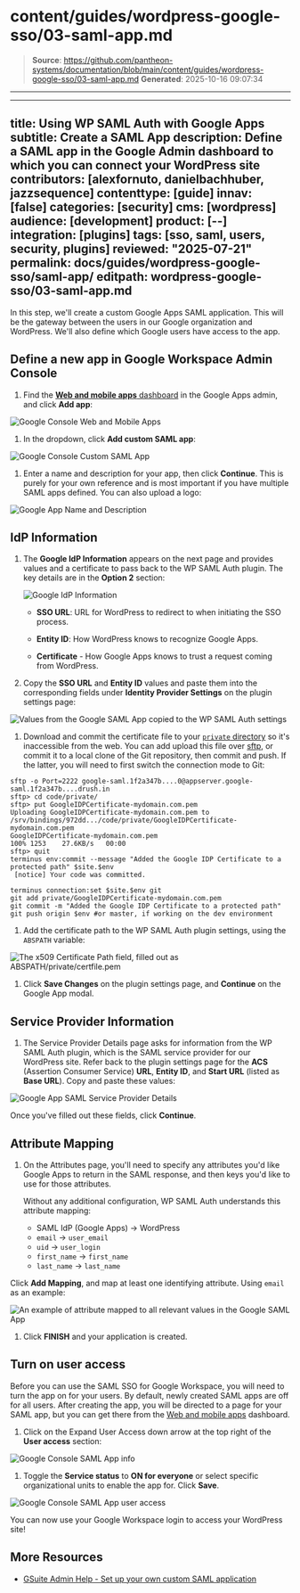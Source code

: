 # content/guides/wordpress-google-sso/03-saml-app.md

> **Source**: https://github.com/pantheon-systems/documentation/blob/main/content/guides/wordpress-google-sso/03-saml-app.md
> **Generated**: 2025-10-16 09:07:34

---

---
title: Using WP SAML Auth with Google Apps
subtitle: Create a SAML App
description: Define a SAML app in the Google Admin dashboard to which you can connect your WordPress site
contributors: [alexfornuto, danielbachhuber, jazzsequence]
contenttype: [guide]
innav: [false]
categories: [security]
cms: [wordpress]
audience: [development]
product: [--]
integration: [plugins]
tags: [sso, saml, users, security, plugins]
reviewed: "2025-07-21"
permalink: docs/guides/wordpress-google-sso/saml-app/
editpath: wordpress-google-sso/03-saml-app.md
---

In this step, we'll create a custom Google Apps SAML application. This will be the gateway between the users in our Google organization and WordPress. We'll also define which Google users have access to the app.

## Define a new app in Google Workspace Admin Console

1. Find the [**Web and mobile apps** dashboard](https://admin.google.com/ac/apps/unified?hl=en) in the Google Apps admin, and click **Add app**:

  ![Google Console Web and Mobile Apps](../../../images/guides/wordpress-google-sso/wp-saml-auth-web-mobile-apps-console.png)

1. In the dropdown, click **Add custom SAML app**:

  ![Google Console Custom SAML App](../../../images/guides/wordpress-google-sso/wp-saml-auth-add-app.png)

1. Enter a name and description for your app, then click **Continue**. This is purely for your own reference and is most important if you have multiple SAML apps defined. You can also upload a logo:

  ![Google App Name and Description](../../../images/guides/wordpress-google-sso/wp-saml-auth-app-details.png)

## IdP Information

1. The **Google IdP Information** appears on the next page and provides values and a certificate to pass back to the WP SAML Auth plugin. The key details are in the **Option 2** section:

   ![Google IdP Information](../../../images/guides/wordpress-google-sso/wp-saml-auth-idp-info.png)

   - **SSO URL**: URL for WordPress to redirect to when initiating the SSO process.

   - **Entity ID**: How WordPress knows to recognize Google Apps.

   - **Certificate** - How Google Apps knows to trust a request coming from WordPress.

1. Copy the **SSO URL** and **Entity ID** values and paste them into the corresponding fields under **Identity Provider Settings** on the plugin settings page:

  ![Values from the Google SAML App copied to the WP SAML Auth settings](../../../images/guides/wordpress-google-sso/plugin-idp-values.png)

1. Download and commit the certificate file to your [`private` directory](/guides/secure-development/private-paths#private-path-for-code) so it's inaccessible from the web. You can add upload this file over [sftp](/guides/sftp), or commit it to a local clone of the Git repository, then commit and push. If the latter, you will need to first switch the connection mode to Git:

  <TabList>

  <Tab title="SFTP" id="cert-by-sftp" active={true}>

  ```bash{outputLines: 2-6, 8}
  sftp -o Port=2222 google-saml.1f2a347b....0@appserver.google-saml.1f2a347b....drush.in
  sftp> cd code/private/
  sftp> put GoogleIDPCertificate-mydomain.com.pem
  Uploading GoogleIDPCertificate-mydomain.com.pem to /srv/bindings/972dd.../code/private/GoogleIDPCertificate-mydomain.com.pem
  GoogleIDPCertificate-mydomain.com.pem                                                                            100% 1253    27.6KB/s   00:00
  sftp> quit
  terminus env:commit --message "Added the Google IDP Certificate to a protected path" $site.$env
   [notice] Your code was committed.
  ```

  </Tab>

  <Tab title="Git" id="cert-by-git">

  ```bash{promptUser: user}
  terminus connection:set $site.$env git
  git add private/GoogleIDPCertificate-mydomain.com.pem
  git commit -m "Added the Google IDP Certificate to a protected path"
  git push origin $env #or master, if working on the dev environment
  ```

  </Tab>

  </TabList>

1. Add the certificate path to the WP SAML Auth plugin settings, using the `ABSPATH` variable:

  ![The x509 Certificate Path field, filled out as ABSPATH/private/certfile.pem](../../../images/guides/wordpress-google-sso/plugin-certificate-path.png)

1. Click **Save Changes** on the plugin settings page, and **Continue** on the Google App modal.

## Service Provider Information

1. The Service Provider Details page asks for information from the WP SAML Auth plugin, which is the SAML service provider for our WordPress site. Refer back to the plugin settings page for the **ACS** (Assertion Consumer Service) **URL**, **Entity ID**, and **Start URL** (listed as **Base URL**). Copy and paste these values:

  ![Google App SAML Service Provider Details](../../../images/guides/wordpress-google-sso/wp-saml-auth-service-provider-details.png)

  Once you've filled out these fields, click **Continue**.

## Attribute Mapping

1. On the Attributes page, you'll need to specify any attributes you'd like Google Apps to return in the SAML response, and then keys you'd like to use for those attributes.

   Without any additional configuration, WP SAML Auth understands this attribute mapping:

   - SAML IdP (Google Apps) -> WordPress
   - `email` -> `user_email`
   - `uid` -> `user_login`
   - `first_name` -> `first_name`
   - `last_name` -> `last_name`

  Click **Add Mapping**, and map at least one identifying attribute. Using `email` as an example:

  ![An example of attribute mapped to all relevant values in the Google SAML App](../../../images/guides/wordpress-google-sso/wp-saml-auth-attribute-mapping.png)

1. Click **FINISH** and your application is created.

## Turn on user access

Before you can use the SAML SSO for Google Workspace, you will need to turn the app on for your users. By default, newly created SAML apps are off for all users. After creating the app, you will be directed to a page for your SAML app, but you can get there from the [Web and mobile apps](https://admin.google.com/ac/apps/unified?hl=en) dashboard.

1. Click on the Expand User Access down arrow at the top right of the **User access** section:

![Google Console SAML App info](../../../images/guides/wordpress-google-sso/wp-saml-auth-sso-app.png)

1. Toggle the **Service status** to **ON for everyone** or select specific organizational units to enable the app for. Click **Save**.

![Google Console SAML App user access](../../../images/guides/wordpress-google-sso/wp-saml-auth-service-status.png)

You can now use your Google Workspace login to access your WordPress site!

## More Resources

- [GSuite Admin Help - Set up your own custom SAML application](https://support.google.com/a/answer/6087519)
